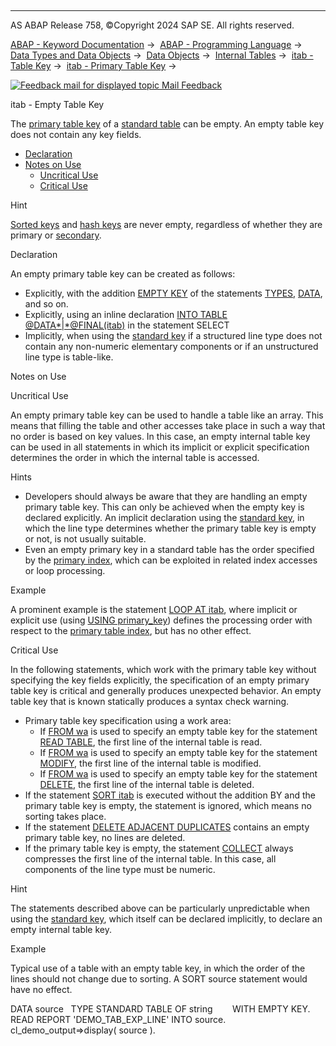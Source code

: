   

* * *

AS ABAP Release 758, ©Copyright 2024 SAP SE. All rights reserved.

[ABAP - Keyword Documentation](javascript:call_link\('abenabap.htm'\)) →  [ABAP - Programming Language](javascript:call_link\('abenabap_reference.htm'\)) →  [Data Types and Data Objects](javascript:call_link\('abentypes_and_objects.htm'\)) →  [Data Objects](javascript:call_link\('abendata_objects.htm'\)) →  [Internal Tables](javascript:call_link\('abendobj_itab.htm'\)) →  [itab - Table Key](javascript:call_link\('abenitab_key.htm'\)) →  [itab - Primary Table Key](javascript:call_link\('abenitab_key_primary.htm'\)) → 

 [![](Mail.gif?object=Mail.gif "Feedback mail for displayed topic") Mail Feedback](mailto:f1_help@sap.com?subject=Feedback%20on%20ABAP%20Documentation&body=Document:%20itab%20-%20Empty%20Table%20Key%2C%20ABENITAB_EMPTY_KEY%2C%20758%0D%0A%0D%0AError:%0D%0A%0D%0A%0D%0A%0D%0ASuggestion%20for%20improvement:)

itab - Empty Table Key

The [primary table key](javascript:call_link\('abenprimary_table_key_glosry.htm'\) "Glossary Entry") of a [standard table](javascript:call_link\('abenstandard_table_glosry.htm'\) "Glossary Entry") can be empty. An empty table key does not contain any key fields.

-   [Declaration](#@@ITOC@@ABENITAB_EMPTY_KEY_1)
-   [Notes on Use](#@@ITOC@@ABENITAB_EMPTY_KEY_2)
    -   [Uncritical Use](#@@ITOC@@ABENITAB_EMPTY_KEY_3)
    -   [Critical Use](#@@ITOC@@ABENITAB_EMPTY_KEY_4)

Hint

[Sorted keys](javascript:call_link\('abensorted_key_glosry.htm'\) "Glossary Entry") and [hash keys](javascript:call_link\('abenhash_key_glosry.htm'\) "Glossary Entry") are never empty, regardless of whether they are primary or [secondary](javascript:call_link\('abensecondary_key_glosry.htm'\) "Glossary Entry").

Declaration   

An empty primary table key can be created as follows:

-   Explicitly, with the addition [EMPTY KEY](javascript:call_link\('abaptypes_primary_key.htm'\)) of the statements [TYPES](javascript:call_link\('abaptypes_primary_key.htm'\)), [DATA](javascript:call_link\('abapdata_primary_key.htm'\)), and so on.
-   Explicitly, using an inline declaration [INTO TABLE @DATA*|*@FINAL(itab)](javascript:call_link\('abapinto_clause.htm'\)) in the statement SELECT
-   Implicitly, when using the [standard key](javascript:call_link\('abenitab_standard_key.htm'\)) if a structured line type does not contain any non-numeric elementary components or if an unstructured line type is table-like.

Notes on Use   

Uncritical Use   

An empty primary table key can be used to handle a table like an array. This means that filling the table and other accesses take place in such a way that no order is based on key values. In this case, an empty internal table key can be used in all statements in which its implicit or explicit specification determines the order in which the internal table is accessed.

Hints

-   Developers should always be aware that they are handling an empty primary table key. This can only be achieved when the empty key is declared explicitly. An implicit declaration using the [standard key](javascript:call_link\('abenitab_standard_key.htm'\)), in which the line type determines whether the primary table key is empty or not, is not usually suitable.
-   Even an empty primary key in a standard table has the order specified by the [primary index](javascript:call_link\('abenprimary_table_index_glosry.htm'\) "Glossary Entry"), which can be exploited in related index accesses or loop processing.

Example

A prominent example is the statement [LOOP AT itab](javascript:call_link\('abaploop_at_itab.htm'\)), where implicit or explicit use (using [USING primary\_key](javascript:call_link\('abaploop_at_itab_cond.htm'\))) defines the processing order with respect to the [primary table index](javascript:call_link\('abenprimary_table_index_glosry.htm'\) "Glossary Entry"), but has no other effect.

Critical Use   

In the following statements, which work with the primary table key without specifying the key fields explicitly, the specification of an empty primary table key is critical and generally produces unexpected behavior. An empty table key that is known statically produces a syntax check warning.

-   Primary table key specification using a work area:
    -   If [FROM wa](javascript:call_link\('abapread_table_key.htm'\)) is used to specify an empty table key for the statement [READ TABLE](javascript:call_link\('abapread_table.htm'\)), the first line of the internal table is read.
    -   If [FROM wa](javascript:call_link\('abapmodify_itab_single.htm'\)) is used to specify an empty table key for the statement [MODIFY](javascript:call_link\('abapmodify_itab.htm'\)), the first line of the internal table is modified.
    -   If [FROM wa](javascript:call_link\('abapdelete_itab_key.htm'\)) is used to specify an empty table key for the statement [DELETE](javascript:call_link\('abapdelete_itab.htm'\)), the first line of the internal table is deleted.
-   If the statement [SORT itab](javascript:call_link\('abapsort_itab.htm'\)) is executed without the addition BY and the primary table key is empty, the statement is ignored, which means no sorting takes place.
-   If the statement [DELETE ADJACENT DUPLICATES](javascript:call_link\('abapdelete_duplicates.htm'\)) contains an empty primary table key, no lines are deleted.
-   If the primary table key is empty, the statement [COLLECT](javascript:call_link\('abapcollect.htm'\)) always compresses the first line of the internal table. In this case, all components of the line type must be numeric.

Hint

The statements described above can be particularly unpredictable when using the [standard key](javascript:call_link\('abenitab_standard_key.htm'\)), which itself can be declared implicitly, to declare an empty internal table key.

Example

Typical use of a table with an empty table key, in which the order of the lines should not change due to sorting. A SORT source statement would have no effect.

DATA source
  TYPE STANDARD TABLE OF string
       WITH EMPTY KEY.
READ REPORT 'DEMO\_TAB\_EXP\_LINE' INTO source.
cl\_demo\_output=>display( source ).